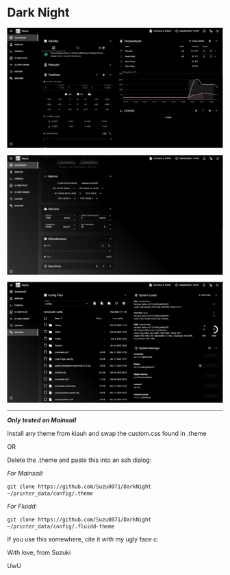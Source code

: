 # Dark Night
![](./screenshot-1.png)

![](./screenshot-2.png)

![](./screenshot-3.png)
_________________________________________________
***Only tested on Mainsail***

Install any theme from kiauh and swap the custom.css found in .theme

OR

Delete the .theme and paste this into an ssh dialog:

*For Mainsail:*

```
git clone https://github.com/Suzu0071/DarkNight ~/printer_data/config/.theme
```

*For Fluidd:*

```
git clone https://github.com/Suzu0071/DarkNight ~/printer_data/config/.fluidd-theme
```

If you use this somewhere, cite it with my ugly face c:

With love, from Suzuki

UwU
